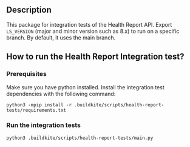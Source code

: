 ## Description
This package for integration tests of the Health Report API.
Export `LS_VERSION` (major and minor version such as 8.x) to run on a specific branch. By default, it uses the main branch.

## How to run the Health Report Integration test?
### Prerequisites
Make sure you have python installed. Install the integration test dependencies with the following command:
```shell
python3 -mpip install -r .buildkite/scripts/health-report-tests/requirements.txt
```

### Run the integration tests
```shell
python3 .buildkite/scripts/health-report-tests/main.py
```